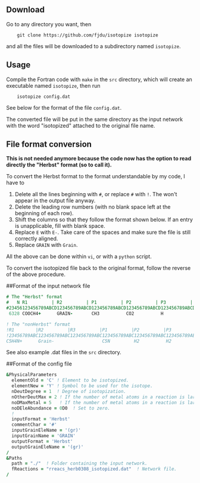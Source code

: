 ## Download

Go to any directory you want, then
```
    git clone https://github.com/fjdu/isotopize isotopize
```
and all the files will be downloaded to a subdirectory named ```isotopize```.

## Usage

Compile the Fortran code with ```make``` in the ```src``` directory, which will
create an executable named ```isotopize```, then run
```
    isotopize config.dat
```

See below for the format of the file ```config.dat```.

The converted file will be put in the same directory as the input network with
the word "isotopized" attached to the original file name.

## File format conversion

**This is not needed anymore because the code now has the option to read directly the "Herbst" format (so to call it).**

To convert the Herbst format to the format understandable by my code, I have to

1. Delete all the lines beginning with ```#```, or replace ```#``` with ```!```.  The won't appear in the output file anyway.
1. Delete the leading row numbers (with no blank space left at the beginning of each row).
1. Shift the columns so that they follow the format shown below.  If an entry is unapplicable, fill with blank space.
1. Replace ```E``` with ```E-```.  Take care of the spaces and make sure the file is still correctly aligned.
1. Replace ```GRAIN``` with ```Grain```.

All the above can be done within ```vi```, or with a ```python``` script.

To convert the isotopized file back to the original format, follow the reverse of the above procedure.

##Format of the input network file

```fortran
# The "Herbst" format
#   N R1         | R2         | P1         | P2         | P3         | P4         |   A      | B       | C       |   T
#23456123456789ABCD123456789ABCD123456789ABCD123456789ABCD123456789ABCD123456789ABCDE123456789A123456789A1234567891234
 6328 COOCH4+      GRAIN-       CH3          CO2          H            GRAIN0         3.14E-10  6.00E+01  5.00E-01  23
```

```fortran
! The "nonHerbst" format
!R1        |R2         |R3         |P1         |P2         |P3         |P4         |A       |B       |C       |T1   |T2   | iT q cT s
!23456789ABC123456789ABC123456789ABC123456789ABC123456789ABC123456789ABC123456789ABC123456789123456789123456789123456123456123121231212
C5H4N+      Grain-                  C5N         H2          H2          Grain0       3.14e-10 7.80e+01 5.00e-01             23
```

See also example .dat files in the ```src``` directory.

##Format of the config file

```fortran
&PhysicalParameters
  elementOld = 'C' ! Element to be isotopized.
  elementNew = 'Y' ! Symbol to be used for the isotope.
  nDeutDegree = 1  ! Degree of isotopization.
  nOtherDeutMax = 2 ! If the number of metal atoms in a reaction is larger than this number, it will only be isotopized once.
  noDMaxMetal = 5   ! If the number of metal atoms in a reaction is larger than this number, it will not be isotopized.
  noDEleAbundance = 0D0  ! Set to zero.
  !
  inputFormat = 'Herbst'
  commentChar = '#'
  inputGrainEleName = '(gr)'
  inputGrainName = 'GRAIN'
  outputFormat = 'Herbst'
  outputGrainEleName = '(gr)'
/
&Paths
  path = "./"  ! Folder containing the input network.
  fReactions = "rreacs_herb0308_isotopized.dat"  ! Network file.
/
```
